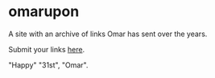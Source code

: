# omarupon
A site with an archive of links Omar has sent over the years. 

Submit your links [here](https://docs.google.com/forms/d/e/1FAIpQLSeL79VkQhI6oQ8WblvvqqvSJGR2SojfnJJb3VJiFm8afvAnGg/viewform?usp=dialog).

"Happy" "31st", "Omar". 
